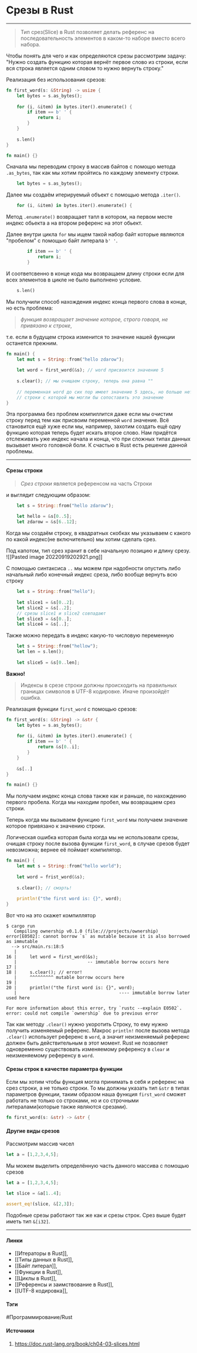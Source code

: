 # Срезы в Rust
***
>Тип срез(Slice) в Rust позволяет делать референс на последовательность элементов в каком-то наборе вместо всего набора.

Чтобы понять для чего и как определяются срезы рассмотрим задачу: "Нужно создать функцию которая вернёт первое слово из строки, если вся строка является одним словом то нужно вернуть строку."

Реализация без использования срезов:
```rust
fn first_word(s: &String) -> usize {
    let bytes = s.as_bytes();
	
    for (i, &item) in bytes.iter().enumerate() {
        if item == b' ' {
            return i;
        }
    }
	
    s.len()
}

fn main() {}
```
Сначала мы переводим строку в массив байтов с помощю метода `.as_bytes`, так как мы хотим пройтись по каждому элементу строки.
```rust
	let bytes = s.as_bytes();
```
Далее мы создаём итерируемый объект с помощью метода `.iter()`. 
```rust
	for (i, &item) in bytes.iter().enumerate() {
```
Метод `.enumerate()` возвращает тапл в котором, на первом месте индекс обьекта а на втором референс на этот обьект. 

Далее внутри цикла `for` мы ищем такой набор байт которые являются "пробелом" с помощью байт литерала `b' '`.
```rust
		if item == b' ' {
			return i;
		}
```
И соответсвенно в конце кода мы возвращаем длину строки если для всех элементов в цикле не было выполнено условие.
```rust
	s.len()
```
Мы получили способ нахождения индекс конца первого слова в конце, но есть проблема: 
>*функция возвращает значение которое, строго говоря, не привязано к строке*, 

т.е. если в будущем строка изменится то значение нашей функции останется прежним.
```rust
fn main() {
	let mut s = String::from("hello zdarow");
	
	let word = first_word(&s); // word присвоится значение 5
	
	s.clear(); // мы очищаем строку, теперь она равна ""
	
	// переменная word до сих пор имеет значение 5 здесь, но больше нету
	// строки с которой мы могли бы сопоставить это значение
}
```
Эта программа без проблем компиллится даже если мы очистим строку перед тем как присвоим переменной `word` значение. Всё становится ещё хуже если мы, например, захотим создать ещё одну функцию которая теперь будет искать второе слово. Нам придётся отслеживать уже индекс начала и конца, что при сложных типах данных вызывает много головной боли. К счастью в Rust есть решение данной проблемы.
***
#### Срезы строки
>*Срез строки* является референсом на часть Строки

и выглядит следующим образом:
```rust
	let s = String::from("hello zdarow");
	
	let hello = &s[0..5];
	let zdarow = &s[6..12];
```
Когда мы создаём строку, в квадратных скобках мы указываем с какого по какой индекс(не включительно) мы хотим сделать срез.

Под капотом, тип срез хранит в себе начальную позицию и длину срезу.
![[Pasted image 20220919202921.png]]

С помощью синтаксиса `..` мы можем при надобности опустить либо начальный либо конечный индекс среза, либо вообще вернуть всю строку
```rust
	let s = String::from("hello");
	
	let slice1 = &s[0..2];
	let slice2 = &s[..2];
	// срезы slice1 и slice2 совпадают
	let slice3 = &s[0..];
	let slice4 = &s[..];
```
Также можно передать в индекс какую-то числовую переменную
```rust
	let s = String::from("hellow");
	let len = s.len();
	
	let slice5 = &s[0..len];
```
**Важно!**
> Индексы в срезе строки должны происходить на правильных границах символов в UTF-8 кодировке. Иначе произойдёт ошибка.

Реализация функции `first_word` с помощью срезов:
```rust
fn first_word(s: &String) -> &str {
    let bytes = s.as_bytes();
	
    for (i, &item) in bytes.iter().enumerate() {
        if item == b' ' {
            return &s[0..i];
        }
    }
	
    &s[..]
}

fn main() {}
```

Мы получаем индекс конца слова также как и раньше, по нахождению первого пробела. Когда мы находим пробел, мы возвращаем срез строки.

Теперь когда мы вызываем функцию `first_word` мы получаем значение которое привязано к значению строки.

Логическая ошибка которая была когда мы не использовали срезы, очищая строку после вызова функции `first_word`, в случае срезов будет невозможна; вернее её поймает компилятор.

```rust
fn main() {
	let mut s = String::from("hello world");
	
	let word = frist_word(&s);
	
	s.clear(); // смэрть!
	
	println!("the first word is: {}", word);
}
```
Вот что на это скажет компиллятор
```
$ cargo run
   Compiling ownership v0.1.0 (file:///projects/ownership)
error[E0502]: cannot borrow `s` as mutable because it is also borrowed as immutable
  --> src/main.rs:18:5
   |
16 |     let word = first_word(&s);
   |                           -- immutable borrow occurs here
17 | 
18 |     s.clear(); // error!
   |     ^^^^^^^^^ mutable borrow occurs here
19 | 
20 |     println!("the first word is: {}", word);
   |                                       ---- immutable borrow later used here

For more information about this error, try `rustc --explain E0502`.
error: could not compile `ownership` due to previous error

```

Так как методу `.clear()` нужно укоротить Строку, то ему нужно получить изменяемый референс. Макрос `println!` после вызова метода `.clear()` использует референс в `word`, а значит неизменяемый референс должен быть действительным в этот момент. Rust не позволяет одновременно существовать изменяемому референсу в `clear` и неизменяемому референсу в `word`.
#### Срезы строк в качестве параметра функции
Если мы хотим чтобы функция могла принимать в себя и референс на срез строки, а не только строки. То мы должны указать тип `&str` в типах параметров функции, таким образом наша функция `first_word` сможет работать не только со строками, но и со строчными литералами(которые также являются срезами).
```rust
fn first_word(s: &str) -> &str {
```
#### Другие виды срезов
Рассмотрим массив чисел
```rust
let a = [1,2,3,4,5];
```
Мы можем выделить определённую часть данного массива с помощью срезов
```rust
let a = [1,2,3,4,5];

let slice = &a[1..4];

assert_eq!(slice, &[2,3]);
```
Подобные срезы работают так же как и срезы строк. Срез выше будет иметь тип `&[i32]`.
***
#### Линки
- [[Итераторы в Rust]],
- [[Типы данных в Rust]],
- [[Байт литерал]],
- [[Функции в Rust]],
- [[Циклы в Rust]],
- [[Референсы и заимствование в Rust]],
- [[UTF-8 кодировка]],
#### Тэги
 #Программирование/Rust 
#### Источники
1. https://doc.rust-lang.org/book/ch04-03-slices.html